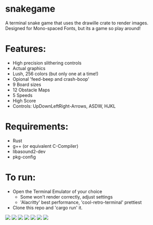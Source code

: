 # snakegame
A terminal snake game that uses the drawille crate to render images. 
Designed for Mono-spaced Fonts, but its a game so play around!

# Features:
  - High precision slithering controls
  - Actual graphics
  - Lush, 256 colors (but only one at a time!)
  - Opional 'feed-beep and crash-boop'
  - 9 Board sizes
  - 12 Obstacle Maps
  - 5 Speeds
  - High Score
  - Controls:  UpDownLeftRight-Arrows,  ASDW,  HJKL

# Requirements:
  - Rust
  - g++ (or equivalent C-Compiler)
  - libasound2-dev 
  - pkg-config 

    

# To run: 
  - Open the Terminal Emulator of your choice
    - Some won't render correctly, adjust settings
    - 'Alacritty' best performance, 'cool-retro-terminal' prettiest
  - Clone this repo and 'cargo run' it.

![](https://github.com/autotunafish/snakegame/blob/main/img/snake6.jpg)
![](https://github.com/autotunafish/snakegame/blob/main/img/snake7.jpg)
![](https://github.com/autotunafish/snakegame/blob/main/img/snake1.jpg)
![](https://github.com/autotunafish/snakegame/blob/main/img/snake2.jpg)
![](https://github.com/autotunafish/snakegame/blob/main/img/snake3.jpg)
![](https://github.com/autotunafish/snakegame/blob/main/img/snake4.jpg)
![](https://github.com/autotunafish/snakegame/blob/main/img/snake5.jpg)

